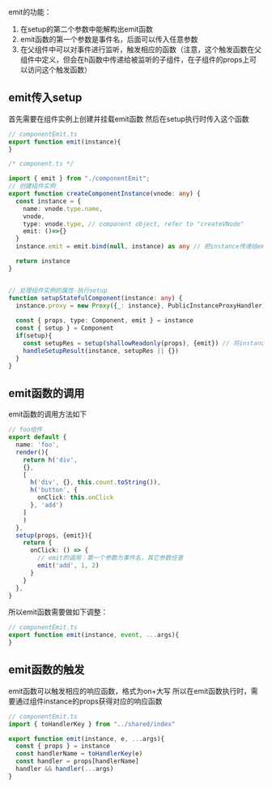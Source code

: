 emit的功能：
1. 在setup的第二个参数中能解构出emit函数
2. emit函数的第一个参数是事件名，后面可以传入任意参数
3. 在父组件中可以对事件进行监听，触发相应的函数（注意，这个触发函数在父组件中定义，但会在h函数中传递给被监听的子组件，在子组件的props上可以访问这个触发函数）
## emit传入setup
首先需要在组件实例上创建并挂载emit函数
然后在setup执行时传入这个函数
```ts
// componentEmit.ts
export function emit(instance){
}
```
```ts
/* component.ts */

import { emit } from "./componentEmit";
// 创建组件实例
export function createComponentInstance(vnode: any) {
  const instance = {
    name: vnode.type.name,
    vnode,
    type: vnode.type, // component object, refer to "createVNode"
    emit: ()=>{}
  }
  instance.emit = emit.bind(null, instance) as any // 把instance传递给emit，这样在emit执行时可以从中获取对应的触发函数

  return instance
}


// 处理组件实例的属性-执行setup
function setupStatefulComponent(instance: any) {
  instance.proxy = new Proxy({_: instance}, PublicInstanceProxyHandler)
  
  const { props, type: Component, emit } = instance
  const { setup } = Component 
  if(setup){
    const setupRes = setup(shallowReadonly(props), {emit}) // 将instance上的emit传递给setup函数
    handleSetupResult(instance, setupRes || {})
  }
}
```
## emit函数的调用
emit函数的调用方法如下
```ts
// foo组件
export default {
  name: 'foo',
  render(){
    return h('div', 
    {},
    [
      h('div', {}, this.count.toString()),
      h('button', {
        onClick: this.onClick
      }, 'add')
    ]
    )
  },
  setup(props, {emit}){
    return {
      onClick: () => {
        // emit的调用：第一个参数为事件名，其它参数任意
        emit('add', 1, 2) 
      }
    }
  },
}
```
所以emit函数需要做如下调整：
```ts
// componentEmit.ts
export function emit(instance, event, ...args){
}
```
## emit函数的触发
emit函数可以触发相应的响应函数，格式为on+大写
所以在emit函数执行时，需要通过组件instance的props获得对应的响应函数
```ts
// componentEmit.ts
import { toHandlerKey } from "../shared/index"

export function emit(instance, e, ...args){
  const { props } = instance
  const handlerName = toHandlerKey(e)
  const handler = props[handlerName]
  handler && handler(...args)
}
```